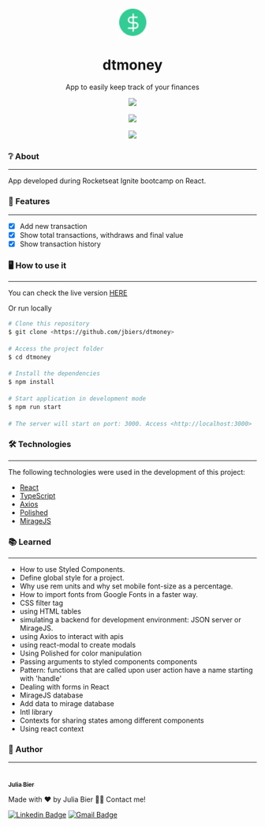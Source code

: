 <p align="center">
  <img width="55": black" src="https://github.com/jbiers/dtmoney/blob/main/public/favicon.png" alt="logo">
</p>
<h1 align="center">dtmoney</h1>
<p align="center">App to easily keep track of your finances</p>
    <p align="center">             
<img src="https://img.shields.io/static/v1?label=License&message=MIT&color=33CC95&style=for-the-badge&logo=ghost"/>
 </p> 
                                                                                                                 
                                                                                                                
<p align="center">             
<img src="https://user-images.githubusercontent.com/85142222/160461853-5e82b8fa-bcc8-4def-8618-e953cc3d9987.png"/>
 </p> 
 <p align="center">             
<img src="https://user-images.githubusercontent.com/85142222/160462195-d6cfc4f1-94ac-4afc-b203-8415e9ee9e8b.png"/>
 </p>                                                                                                               
     

                                                                                                  
### ❔ About                                                                          
---                                                                                                                 
App developed during Rocketseat Ignite bootcamp on React.                                                                                                                 
### 🎈 Features
---
- [x] Add new transaction
- [x] Show total transactions, withdraws and final value
- [x] Show transaction history
                                                                                                                 
### 🖥 How to use it
---                                                                                                                 
  You can check the live version [HERE](https://dtmoney-jbiers.netlify.app/)
                                                                                                                 
  Or run locally
  ```bash
# Clone this repository
$ git clone <https://github.com/jbiers/dtmoney>

# Access the project folder
$ cd dtmoney

# Install the dependencies
$ npm install

# Start application in development mode
$ npm run start

# The server will start on port: 3000. Access <http://localhost:3000>
```                                                                                                              
                                                                                                                 
### 🛠 Technologies
---
The following technologies were used in the development of this project:

- [React](https://pt-br.reactjs.org/)
- [TypeScript](https://www.typescriptlang.org/)
- [Axios](https://axios-http.com/)
- [Polished](https://polished.js.org/)
- [MirageJS](https://miragejs.com/)                                                                                                                 
                         
### 📚 Learned
---
- How to use Styled Components.
- Define global style for a project.
- Why use rem units and why set mobile font-size as a percentage.
- How to import fonts from Google Fonts in a faster way.
- CSS filter tag
- using HTML tables
- simulating a backend for development environment: JSON server or MirageJS.
- using Axios to interact with apis
- using react-modal to create modals
- Using Polished for color manipulation
- Passing arguments to styled components components
- Pattern: functions that are called upon user action have a name starting with 'handle'
- Dealing with forms in React
- MirageJS database
- Add data to mirage database
- Intl library
- Contexts for sharing states among different components
- Using react context
                                                                  
### 👩 Author
---
<a href="https://blog.rocketseat.com.br/author/thiago/">
 <img style="border-radius: 50%;" src="https://avatars.githubusercontent.com/u/85142222?s=400&u=e71d212eafda371d12260e53154b40970ebeb4be&v=4" width="100px;" alt=""/>
 <br />
 <sub><b>Julia Bier</b></sub></a>


Made with ❤️ by Julia Bier 👋🏽 Contact me!

 [![Linkedin Badge](https://img.shields.io/badge/-Julia-blue?style=flat-square&logo=Linkedin&logoColor=white&link=https://www.linkedin.com/in/julia-bier-suriano/)](https://www.linkedin.com/in/tgmarinho/) 
[![Gmail Badge](https://img.shields.io/badge/-juliabiersuriano@gmail.com-c14438?style=flat-square&logo=Gmail&logoColor=white&link=mailto:juliabiersuriano@gmail.com)](mailto:juliabiersuriano@gmail.com)
